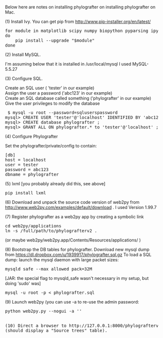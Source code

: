 Below here are notes on installing phylografter on installing phylografter on Mac.

(1) Install Ivy. You can get pip from http://www.pip-installer.org/en/latest/

<pre>
for module in matplotlib scipy numpy biopython pyparsing ipython lxml PIL ivy-phylo
do
    pip install --upgrade "$module" 
done
</pre>

(2) Install MySQL.

I'm assuming below that it is installed in /usr/local/mysql 
I used MySQL-5.5.27

(3) Configure SQL.

Create an SQL user ( 'tester' in our example) <br/>
Assign the user a password ('abc123' in our example) <br/>
Create an SQL database called something ('phylografter' in our example) <br/>
Give the user privileges to modify the database

<pre>
 $ mysql -u root --password=sqluserspassword
mysql> CREATE USER 'tester'@'localhost' IDENTIFIED BY 'abc123' ;
mysql> CREATE database phylografter ;
mysql> GRANT ALL ON phylografter.* to 'tester'@'localhost' ;
</pre>

(4) Configure Phylografter

Set the phylografter/private/config to contain:

<pre>
[db]
host = localhost
user = tester
password = abc123
dbname = phylografter
</pre>

(5) lxml  [you probably already did this, see above]

<pre>
pip install lxml
</pre>

(6) Download and unpack the source code version of web2py from 
http://www.web2py.com/examples/default/download .  I used Version 1.99.7

(7) Register phylografter as a web2py app by creating a symbolic link

<pre>
cd web2py/applications
ln -s /full/path/to/phylografterv2 .
</pre>

(or maybe web2py/web2py.app/Contents/Resources/applications/ )


(8) Bootstrap the DB tables for phylografter. Download new mysql dump from
https://dl.dropbox.com/u/1939917/phylografter.sql.gz 
To load a SQL dump: launch the mysql daemon with large packet sizes:

<pre>
mysqld_safe --max_allowed_pack=32M
</pre>

[JAR: the special flag to mysqld_safe wasn't necessary in my setup,
but doing 'sudo' was]

<pre>
mysql -u root -p < phylografter.sql
</pre>

(9) Launch web2py (you can use -a <recycle> to re-use the admin password:

<pre>
python web2py.py --nogui -a '<recycle>'
</recycle>

(10) Direct a browser to http://127.0.0.1:8000/phylografterv2/stree/index
(should display a "Source trees" table).

    


